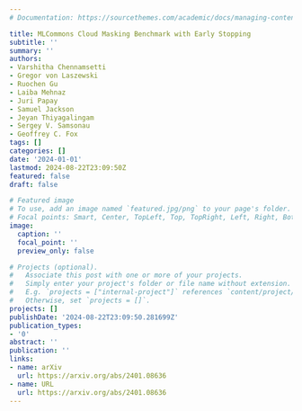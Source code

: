 ```yaml
---
# Documentation: https://sourcethemes.com/academic/docs/managing-content/

title: MLCommons Cloud Masking Benchmark with Early Stopping
subtitle: ''
summary: ''
authors:
- Varshitha Chennamsetti
- Gregor von Laszewski
- Ruochen Gu
- Laiba Mehnaz
- Juri Papay
- Samuel Jackson
- Jeyan Thiyagalingam
- Sergey V. Samsonau
- Geoffrey C. Fox
tags: []
categories: []
date: '2024-01-01'
lastmod: 2024-08-22T23:09:50Z
featured: false
draft: false

# Featured image
# To use, add an image named `featured.jpg/png` to your page's folder.
# Focal points: Smart, Center, TopLeft, Top, TopRight, Left, Right, BottomLeft, Bottom, BottomRight.
image:
  caption: ''
  focal_point: ''
  preview_only: false

# Projects (optional).
#   Associate this post with one or more of your projects.
#   Simply enter your project's folder or file name without extension.
#   E.g. `projects = ["internal-project"]` references `content/project/deep-learning/index.md`.
#   Otherwise, set `projects = []`.
projects: []
publishDate: '2024-08-22T23:09:50.281699Z'
publication_types:
- '0'
abstract: ''
publication: ''
links:
- name: arXiv
  url: https://arxiv.org/abs/2401.08636
- name: URL
  url: https://arxiv.org/abs/2401.08636
---
```

